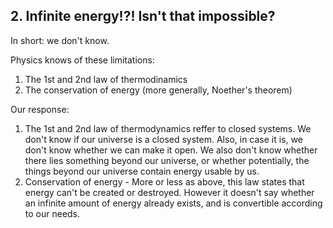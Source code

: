 ## 2. Infinite energy!?! Isn't that impossible?

In short: we don't know. 

Physics knows of these limitations:

1. The 1st and 2nd law of thermodinamics
2. The conservation of energy (more generally, Noether's theorem)

Our response:
1. The 1st and 2nd law of thermodynamics reffer to closed systems. We don't know if our universe is a closed system. Also, in case it is, we don't know whether we can make it open. We also don't know whether there lies something beyond our universe, or whether potentially, the things beyond our universe contain energy usable by us.
2. Conservation of energy - More or less as above, this law states that energy can't be created or destroyed. However it doesn't say whether an infinite amount of energy already exists, and is convertible according to our needs.
